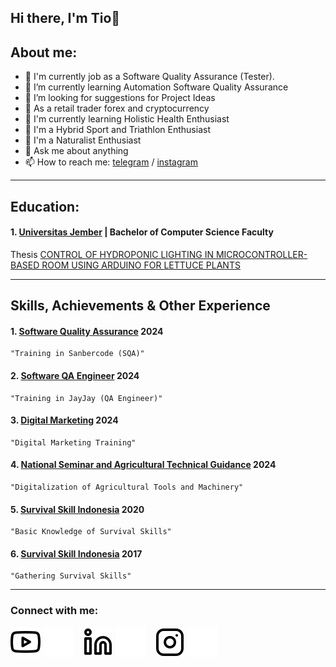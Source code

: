 ## Hi there, I'm Tio👋
## About me:
- 🔭 I'm currently job as a Software Quality Assurance (Tester).
- 🌱 I’m currently learning Automation Software Quality Assurance
- 🤔 I’m looking for suggestions for Project Ideas
- 🔭 As a retail trader forex and cryptocurrency
- 👯 I'm currently learning Holistic Health Enthusiast
- 🔭 I'm a Hybrid Sport and Triathlon Enthusiast
- 🌱 I'm a Naturalist Enthusiast
- 💬 Ask me about anything
- 📫 How to reach me: [telegram](https://web.telegram.org/k/#@prstio) / [instagram](https://www.instagram.com/eastjavastory_/)

---

## Education:
#### 1. [Universitas Jember](https://ilkom.unej.ac.id/) | Bachelor of Computer Science Faculty
Thesis [CONTROL OF HYDROPONIC LIGHTING IN MICROCONTROLLER-BASED ROOM USING ARDUINO FOR LETTUCE PLANTS]()

---

## Skills, Achievements & Other Experience
#### 1. [Software Quality Assurance](https://drive.google.com/drive/folders/1k38iKtcg8TFtsLwULySVDZiuNbOs1_YJ) 2024
    "Training in Sanbercode (SQA)"
#### 2. [Software QA Engineer](https://drive.google.com/file/d/1iXQW06nsDmYCdse7AZd-tq7La2DjNsm-/view?usp=drivesdk) 2024
    "Training in JayJay (QA Engineer)"  
#### 3. [Digital Marketing](https://drive.google.com/file/d/1qlXL05E3hhplECd7G7AlK9QbttdgXE5A/view?usp=drive_link) 2024
    "Digital Marketing Training"
#### 4. [National Seminar and Agricultural Technical Guidance](https://drive.google.com/file/d/1PLbXKjaOO4JjBscUYuEZL0nFkZhuNUW_/view?usp=drive_link) 2024
    "Digitalization of Agricultural Tools and Machinery"
#### 5. [Survival Skill Indonesia](https://drive.google.com/drive/folders/1k38iKtcg8TFtsLwULySVDZiuNbOs1_YJ) 2020
    "Basic Knowledge of Survival Skills"
#### 6. [Survival Skill Indonesia](https://drive.google.com/file/d/1YUkD0DSV8Uf4-RprrQQoGOodBkUg9gXi/view?usp=drive_link) 2017
    "Gathering Survival Skills"  
    
---

### Connect with me:

[![website](./img/youtube-light.svg)](https://youtube.com/@eastjavastory?si=ZdJ7L_kd5C-TAzXq)
[![website](./img/youtube-dark.svg)](https://youtube.com/@eastjavastory?si=ZdJ7L_kd5C-TAzXq)
&nbsp;&nbsp;
[![website](./img/linkedin-light.svg)](https://www.linkedin.com/in/prasetiohk?utm_source=share&utm_campaign=share_via&utm_content=profile&utm_medium=android_app)
[![website](./img/linkedin-dark.svg)](https://www.linkedin.com/in/prasetiohk?utm_source=share&utm_campaign=share_via&utm_content=profile&utm_medium=android_app)
&nbsp;&nbsp;
[![website](./img/instagram-light.svg)](https://www.instagram.com/eastjavastory_?igsh=MXBqb212YmN2ejJ5eg==)
[![website](./img/instagram-dark.svg)](https://www.instagram.com/eastjavastory_?igsh=MXBqb212YmN2ejJ5eg==)



